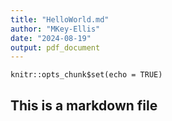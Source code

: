 ```yaml
---
title: "HelloWorld.md"
author: "MKey-Ellis"
date: "2024-08-19"
output: pdf_document
---
```


```{r setup, include=FALSE}
knitr::opts_chunk$set(echo = TRUE)
```

## This is a markdown file